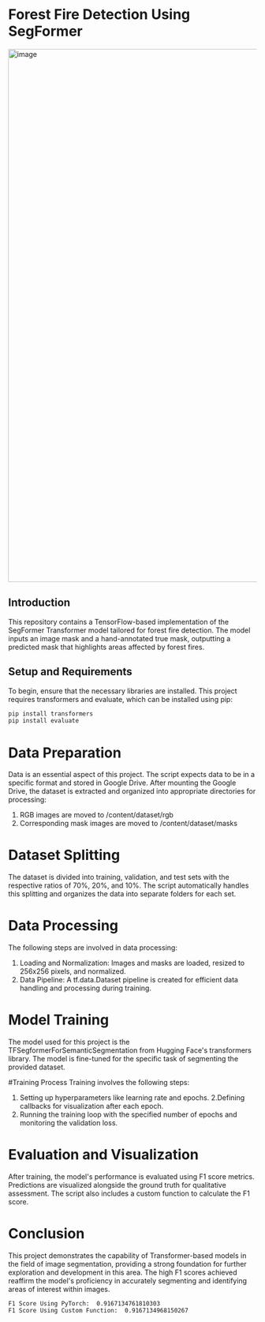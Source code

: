 # Forest Fire Detection Using SegFormer
 <img width="1080" alt="image" src="https://github.com/RaahimNadeem/Forest-Fire-Detection-Using-SegFormer/assets/114340940/0d100eda-c9b0-4d6d-8202-5518f9aca660">

## Introduction
This repository contains a TensorFlow-based implementation of the SegFormer Transformer model tailored for forest fire detection. The model inputs an image mask and a hand-annotated true mask, outputting a predicted mask that highlights areas affected by forest fires.

## Setup and Requirements
To begin, ensure that the necessary libraries are installed. This project requires transformers and evaluate, which can be installed using pip:
```bash
pip install transformers
pip install evaluate
```
# Data Preparation
Data is an essential aspect of this project. The script expects data to be in a specific format and stored in Google Drive. After mounting the Google Drive, the dataset is extracted and organized into appropriate directories for processing:
1. RGB images are moved to /content/dataset/rgb
2. Corresponding mask images are moved to /content/dataset/masks

# Dataset Splitting
The dataset is divided into training, validation, and test sets with the respective ratios of 70%, 20%, and 10%. The script automatically handles this splitting and organizes the data into separate folders for each set.

# Data Processing
The following steps are involved in data processing:
1. Loading and Normalization: Images and masks are loaded, resized to 256x256 pixels, and normalized.
2. Data Pipeline: A tf.data.Dataset pipeline is created for efficient data handling and processing during training.

# Model Training
The model used for this project is the TFSegformerForSemanticSegmentation from Hugging Face's transformers library. The model is fine-tuned for the specific task of segmenting the provided dataset.

#Training Process
Training involves the following steps:
1. Setting up hyperparameters like learning rate and epochs.
2.Defining callbacks for visualization after each epoch.
3. Running the training loop with the specified number of epochs and monitoring the validation loss.

# Evaluation and Visualization
After training, the model's performance is evaluated using F1 score metrics. Predictions are visualized alongside the ground truth for qualitative assessment. The script also includes a custom function to calculate the F1 score.

# Conclusion
This project demonstrates the capability of Transformer-based models in the field of image segmentation, providing a strong foundation for further exploration and development in this area. The high F1 scores achieved reaffirm the model's proficiency in accurately segmenting and identifying areas of interest within images.
```
F1 Score Using PyTorch:  0.9167134761810303
F1 Score Using Custom Function:  0.9167134968150267
```




